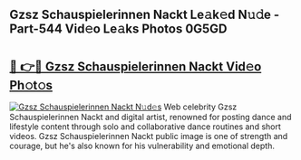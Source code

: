## Gzsz Schauspielerinnen Nackt Le𝚊k𝚎d N𝚞𝚍e - Part-544 Vid𝚎o Le𝚊ks Photos 0G5GD

# <h2><a href="http://fbake4.evod.top/?m=Gzsz+Schauspielerinnen+Nackt">🔗 👉🔴 Gzsz Schauspielerinnen Nackt Vid𝚎o Ph𝚘t𝚘s</a></h2>

[![Gzsz Schauspielerinnen Nackt N𝚞d𝚎s](https://i.imgur.com/8V9OHl7.gif)](http://fbake4.evod.top/?m=Gzsz+Schauspielerinnen+Nackt)
Web celebrity Gzsz Schauspielerinnen Nackt and digital artist, renowned for posting dance and lifestyle content through solo and collaborative dance routines and short videos. Gzsz Schauspielerinnen Nackt public image is one of strength and courage, but he's also known for his vulnerability and emotional depth. 
